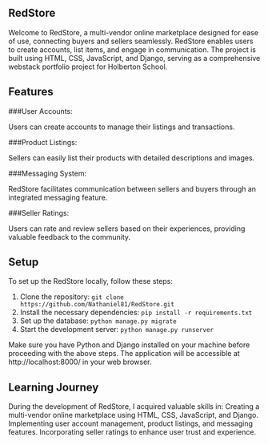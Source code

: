## **RedStore**

Welcome to RedStore, a multi-vendor online marketplace designed for ease of use, connecting buyers and sellers seamlessly. RedStore enables users to create accounts, list items, and engage in communication. The project is built using HTML, CSS, JavaScript, and Django, serving as a comprehensive webstack portfolio project for Holberton School.

## **Features**

###User Accounts: 

Users can create accounts to manage their listings and transactions.

###Product Listings:

Sellers can easily list their products with detailed descriptions and images.

###Messaging System: 

RedStore facilitates communication between sellers and buyers through an integrated messaging feature.

###Seller Ratings: 

Users can rate and review sellers based on their experiences, providing valuable feedback to the community.

## **Setup**

To set up the RedStore locally, follow these steps:

1. Clone the repository: `git clone https://github.com/Nathaniel81/RedStore.git`
2. Install the necessary dependencies: `pip install -r requirements.txt`
3. Set up the database: `python manage.py migrate`
4. Start the development server: `python manage.py runserver`

Make sure you have Python and Django installed on your machine before proceeding with the above steps.
The application will be accessible at http://localhost:8000/ in your web browser.

## **Learning Journey**

During the development of RedStore, I acquired valuable skills in:
Creating a multi-vendor online marketplace using HTML, CSS, JavaScript, and Django.
Implementing user account management, product listings, and messaging features.
Incorporating seller ratings to enhance user trust and experience.
